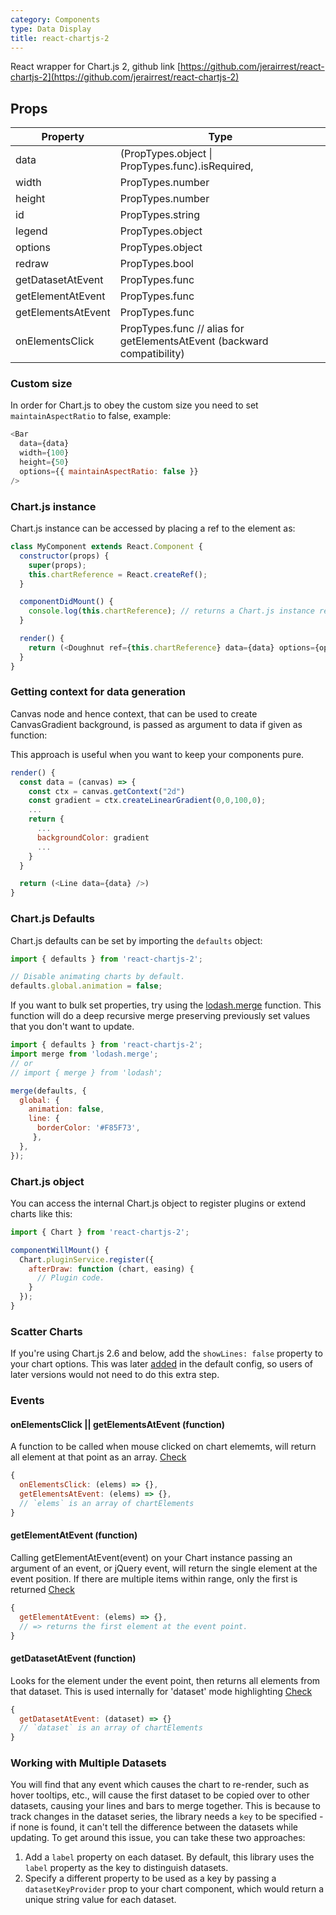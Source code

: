 ```yaml
---
category: Components
type: Data Display
title: react-chartjs-2
---
```


React wrapper for Chart.js 2, github link [https://github.com/jerairrest/react-chartjs-2](https://github.com/jerairrest/react-chartjs-2)

## Props

| Property | Type
| --- | --- |
| data | (PropTypes.object \| PropTypes.func).isRequired, |
| width | PropTypes.number |
| height | PropTypes.number |
| id | PropTypes.string |
| legend | PropTypes.object |
| options | PropTypes.object |
| redraw | PropTypes.bool |
| getDatasetAtEvent | PropTypes.func |
| getElementAtEvent | PropTypes.func |
| getElementsAtEvent | PropTypes.func |
| onElementsClick | PropTypes.func // alias for getElementsAtEvent (backward compatibility)|


### Custom size
In order for Chart.js to obey the custom size you need to set `maintainAspectRatio` to false, example:

```js
<Bar
  data={data}
  width={100}
  height={50}
  options={{ maintainAspectRatio: false }}
/>
```

### Chart.js instance
Chart.js instance can be accessed by placing a ref to the element as:

```js
class MyComponent extends React.Component {
  constructor(props) {
    super(props);
    this.chartReference = React.createRef();
  }

  componentDidMount() {
    console.log(this.chartReference); // returns a Chart.js instance reference
  }

  render() {
    return (<Doughnut ref={this.chartReference} data={data} options={options} />)
  }
}
```

### Getting context for data generation
Canvas node and hence context, that can be used to create CanvasGradient background,
is passed as argument to data if given as function:

This approach is useful when you want to keep your components pure.

```js
render() {
  const data = (canvas) => {
    const ctx = canvas.getContext("2d")
    const gradient = ctx.createLinearGradient(0,0,100,0);
    ...
    return {
      ...
      backgroundColor: gradient
      ...
    }
  }

  return (<Line data={data} />)
}
```

### Chart.js Defaults
Chart.js defaults can be set by importing the `defaults` object:

```javascript
import { defaults } from 'react-chartjs-2';

// Disable animating charts by default.
defaults.global.animation = false;
```

If you want to bulk set properties, try using the [lodash.merge](https://lodash.com/docs/#merge) function. This function will do a deep recursive merge preserving previously set values that you don't want to update.

```js
import { defaults } from 'react-chartjs-2';
import merge from 'lodash.merge';
// or
// import { merge } from 'lodash';

merge(defaults, {
  global: {
    animation: false,
    line: {
      borderColor: '#F85F73',
     },
  },
});
```

### Chart.js object

You can access the internal Chart.js object to register plugins or extend charts like this:

```JavaScript
import { Chart } from 'react-chartjs-2';

componentWillMount() {
  Chart.pluginService.register({
    afterDraw: function (chart, easing) {
      // Plugin code.
    }
  });
}
```

### Scatter Charts

If you're using Chart.js 2.6 and below, add the `showLines: false` property to your chart options. This was later [added](https://github.com/chartjs/Chart.js/commit/7fa60523599a56255cde78a49e848166bd233c6e) in the default config, so users of later versions would not need to do this extra step.

### Events

#### onElementsClick || getElementsAtEvent (function)

A function to be called when mouse clicked on chart elememts, will return all element at that point as an array. [Check](https://github.com/chartjs/Chart.js/blob/master/docs/09-Advanced.md#getelementsatevente)

```js
{
  onElementsClick: (elems) => {},
  getElementsAtEvent: (elems) => {},
  // `elems` is an array of chartElements
}

```
#### getElementAtEvent (function)

Calling getElementAtEvent(event) on your Chart instance passing an argument of an event, or jQuery event, will return the single element at the event position. If there are multiple items within range, only the first is returned [Check](https://github.com/chartjs/Chart.js/blob/master/docs/09-Advanced.md#getelementatevente)

```js
{
  getElementAtEvent: (elems) => {},
  // => returns the first element at the event point.
}
```

#### getDatasetAtEvent (function)

Looks for the element under the event point, then returns all elements from that dataset. This is used internally for 'dataset' mode highlighting [Check](https://github.com/chartjs/Chart.js/blob/master/docs/09-Advanced.md#getdatasetatevente)

```js
{
  getDatasetAtEvent: (dataset) => {}
  // `dataset` is an array of chartElements
}
```

### Working with Multiple Datasets

You will find that any event which causes the chart to re-render, such as hover tooltips, etc., will cause the first dataset to be copied over to other datasets, causing your lines and bars to merge together. This is because to track changes in the dataset series, the library needs a `key` to be specified - if none is found, it can't tell the difference between the datasets while updating. To get around this issue, you can take these two approaches:

1. Add a `label` property on each dataset. By default, this library uses the `label` property as the key to distinguish datasets.
2. Specify a different property to be used as a key by passing a `datasetKeyProvider` prop to your chart component, which would return a unique string value for each dataset.
